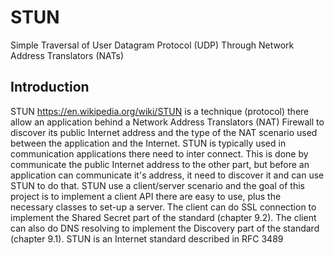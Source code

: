 # STUN
Simple Traversal of User Datagram Protocol (UDP) Through Network Address Translators (NATs) 
## Introduction
STUN https://en.wikipedia.org/wiki/STUN is a technique (protocol) there allow an application behind a Network Address Translators (NAT) Firewall to discover its public Internet address and the type of the NAT scenario used between the application and the Internet.
STUN is typically used in communication applications there need to inter connect. This is done by communicate the public Internet address to the other part, but before an application can communicate it's address, it need to discover it and can use STUN to do that.
STUN use a client/server scenario and the goal of this project is to implement a client API there are easy to use, plus the necessary classes to set-up a server.
The client can do SSL connection to implement the Shared Secret part of the standard (chapter 9.2). The client can also do DNS resolving to implement the Discovery part of the standard (chapter 9.1).
STUN is an Internet standard described in RFC 3489
